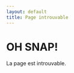 ```yaml
---
layout: default
title: Page introuvable
---
```


<h1>OH SNAP!</h1>
<p class="intro">La page est introuvable.</p>